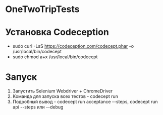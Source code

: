 # OneTwoTripTests

# Установка Codeception

* sudo curl -LsS https://codeception.com/codecept.phar -o /usr/local/bin/codecept
* sudo chmod a+x /usr/local/bin/codecept

# Запуск

1. Запустить Selenium Webdriver + ChromeDriver
2. Команда для запуска всех тестов -  codecept run 
3. Подробный вывод - codecept run acceptance --steps, codecept run api --steps или --debug

